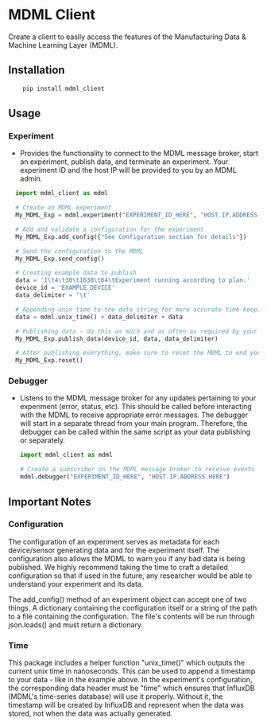 # MDML Client

Create a client to easily access the features of the Manufacturing Data & Machine Learning Layer (MDML).

## Installation
```bash
    pip install mdml_client
```

## Usage

### Experiment
  * Provides the functionality to connect to the MDML message broker, start an experiment, publish data, and terminate an experiment. Your experiment ID and the host IP will be provided to you by an MDML admin.
  ```python
    import mdml_client as mdml

    # Create an MDML experiment
    My_MDML_Exp = mdml.experiment("EXPERIMENT_ID_HERE", "HOST.IP.ADDRESS.HERE")

    # Add and validate a configuration for the experiment
    My_MDML_Exp.add_config({"See Configuration section for details"})

    # Send the configuration to the MDML
    My_MDML_Exp.send_config()

    # Creating example data to publish
    data = '1\t4\t30\t1630\t64\tExperiment running according to plan.'
    device_id = 'EXAMPLE_DEVICE'
    data_delimiter = '\t'

    # Appending unix time to the data string for more accurate time-keeping (see Time section)
    data = mdml.unix_time() + data_delimiter + data 

    # Publishing data - do this as much and as often as required by your experiment
    My_MDML_Exp.publish_data(device_id, data, data_delimiter)

    # After publishing everything, make sure to reset the MDML to end your experiment! 
    My_MDML_Exp.reset()
  ```
### Debugger
* Listens to the MDML message broker for any updates pertaining to your experiment (error, status, etc). This should be called before interacting with the MDML to receive appropriate error messages. The debugger will start in a separate thread from your main program. Therefore, the debugger can be called within the same script as your data publishing or separately.
    ```python
    import mdml_client as mdml
    
    # Create a subscriber on the MDML message broker to receive events while using MDML  
    mdml.debugger("EXPERIMENT_ID_HERE", "HOST.IP.ADDRESS.HERE")

    ```

## Important Notes

### Configuration
The configuration of an experiment serves as metadata for each device/sensor generating data and for the experiment itself. The configuration also allows the MDML to warn you if any bad data is being published. We highly recommend taking the time to craft a detailed configuration so that if used in the future, any researcher would be able to understand your experiment and its data.

The add_config() method of an experiment object can accept one of two things. A dictionary containing the configuration itself or a string of the path to a file containing the configuration. The file's contents will be run through json.loads() and must return a dictionary.  

### Time
This package includes a helper function "unix_time()" which outputs the current unix time in nanoseconds. This can be used to append a timestamp to your data - like in the example above. In the experiment's configuration, the corresponding data header must be "time" which ensures that InfluxDB (MDML's time-series database) will use it properly. Without it, the timestamp will be created by InfluxDB and represent when the data was stored, not when the data was actually generated.